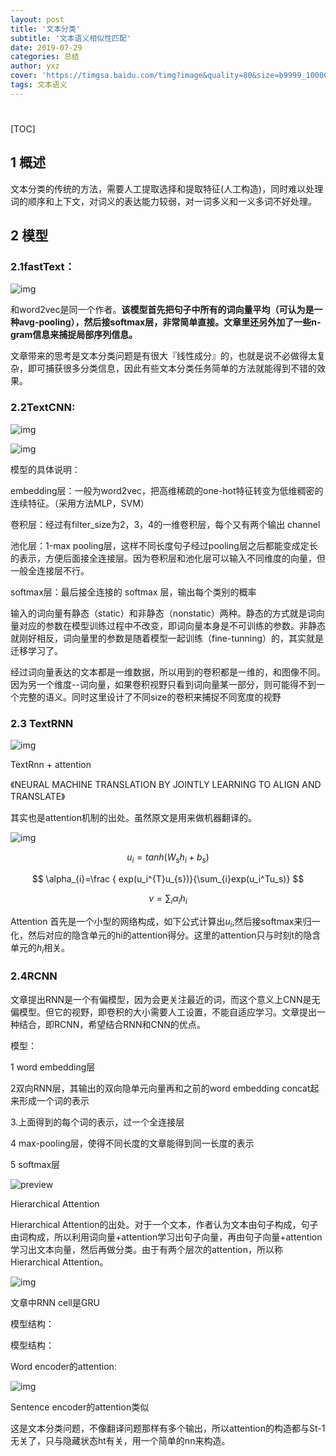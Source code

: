 ```yaml
---
layout: post
title: '文本分类'
subtitle: '文本语义相似性匹配'
date: 2019-07-29
categories: 总结
author: yxz
cover: 'https://timgsa.baidu.com/timg?image&quality=80&size=b9999_10000&sec=1564401601&di=65d4c18dbda45f33c82d458ffcead5e5&imgtype=jpg&er=1&src=http%3A%2F%2Fb-ssl.duitang.com%2Fuploads%2Fitem%2F201708%2F03%2F20170803153553_HZRPv.jpeg'
tags: 文本语义
---
```


# 

[TOC]



## 1 概述

文本分类的传统的方法，需要人工提取选择和提取特征(人工构造)，同时难以处理词的顺序和上下文，对词义的表达能力较弱，对一词多义和一义多词不好处理。

## 2 模型

### 2.1fastText：

![img](https://pic4.zhimg.com/80/v2-8e88ad8c42708993b0bf69fc0e44396b_hd.jpg)



和word2vec是同一个作者。**该模型首先把句子中所有的词向量平均（可认为是一种avg-pooling），然后接softmax层，非常简单直接。文章里还另外加了一些n-gram信息来捕捉局部序列信息。**

文章带来的思考是文本分类问题是有很大『线性成分』的，也就是说不必做得太复杂，即可捕获很多分类信息，因此有些文本分类任务简单的方法就能得到不错的效果。

### 2.2TextCNN:

![img](https://pic4.zhimg.com/80/v2-8786a5eb87f268c58195b2d8bf2fc36b_hd.jpg)

![img](https://pic4.zhimg.com/80/v2-5006f9d9b6581d1a1916ff9bdd164eb3_hd.jpg)

模型的具体说明：

embedding层：一般为word2vec，把高维稀疏的one-hot特征转变为低维稠密的连续特征。（采用方法MLP，SVM）

卷积层：经过有filter_size为2，3，4的一维卷积层，每个又有两个输出 channel

池化层：1-max pooling层，这样不同长度句子经过pooling层之后都能变成定长的表示，方便后面接全连接层。因为卷积层和池化层可以输入不同维度的向量，但一般全连接层不行。

softmax层：最后接全连接的 softmax 层，输出每个类别的概率



输入的词向量有静态（static）和非静态（nonstatic）两种。静态的方式就是词向量对应的参数在模型训练过程中不改变，即词向量本身是不可训练的参数。非静态就刚好相反，词向量里的参数是随着模型一起训练（fine-tunning）的，其实就是迁移学习了。



经过词向量表达的文本都是一维数据，所以用到的卷积都是一维的，和图像不同。因为另一个维度--词向量，如果卷积视野只看到词向量某一部分，则可能得不到一个完整的语义。同时这里设计了不同size的卷积来捕捉不同宽度的视野

### 2.3 TextRNN

![img](https://pic4.zhimg.com/80/v2-452e9f8e129ae7272ada3fc70babd753_hd.jpg)

TextRnn + attention

《NEURAL MACHINE TRANSLATION BY JOINTLY LEARNING TO
ALIGN AND TRANSLATE》

其实也是attention机制的出处。虽然原文是用来做机器翻译的。

![img](https://pic2.zhimg.com/80/v2-bd818ef1fd00c4c40273f1d7a902e581_hd.jpg)


$$
u_i=tanh(W_sh_i+b_s)
$$

$$
\alpha_{i}=\frac { exp(u_i^{T}u_{s})}{\sum_{i}exp(u_i^Tu_s)}
$$

$$
v=\sum_i\alpha_ih_i
$$

Attention 首先是一个小型的网络构成，如下公式计算出$u_i$,然后接softmax来归一化，然后对应的隐含单元的hi的attention得分。这里的attention只与时刻t的隐含单元的$h_i$相关。

### 2.4RCNN

文章提出RNN是一个有偏模型，因为会更关注最近的词，而这个意义上CNN是无偏模型。但它的视野，即卷积的大小需要人工设置，不能自适应学习。文章提出一种结合，即RCNN，希望结合RNN和CNN的优点。

模型：

1 word embedding层

2双向RNN层，其输出的双向隐单元向量再和之前的word embedding concat起来形成一个词的表示

3.上面得到的每个词的表示，过一个全连接层

4 max-pooling层，使得不同长度的文章能得到同一长度的表示

5 softmax层

![preview](https://pic3.zhimg.com/v2-0c331bfe2189278a11f3ee33f89181c2_r.jpg)

Hierarchical Attention

Hierarchical Attention的出处。对于一个文本，作者认为文本由句子构成，句子由词构成，所以利用词向量+attention学习出句子向量，再由句子向量+attention学习出文本向量，然后再做分类。由于有两个层次的attention，所以称Hierarchical Attention。

![img](https://pic1.zhimg.com/80/v2-a8a537295f99ea4b30ad34b3e86d608c_hd.jpg)

文章中RNN cell是GRU

模型结构：

模型结构：

Word encoder的attention:

![img](https://pic4.zhimg.com/80/v2-e41b317edd2f00b5bedd3496fdaf2e93_hd.jpg)

Sentence encoder的attention类似

这是文本分类问题，不像翻译问题那样有多个输出，所以attention的构造都与St-1无关了，只与隐藏状态ht有关，用一个简单的nn来构造。